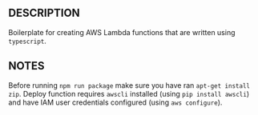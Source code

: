 ## DESCRIPTION
Boilerplate for creating AWS Lambda functions that are written using `typescript`.


## NOTES

Before running `npm run package` make sure you have ran `apt-get install zip`.
Deploy function requires `awscli` installed (using `pip install awscli`) and have IAM user credentials configured (using `aws configure`).